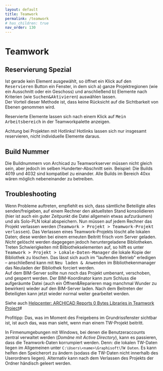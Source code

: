```yaml
---
layout: default
title: Teamwork
permalink: /teamwork
# has_children: true
nav_order: 130
---
```

# Teamwork

## Reservierung Spezial
Ist gerade kein Element ausgewählt, so öffnet ein Klick auf den <samp>Reservieren</samp> Button ein Fenster, in dem sich a) ganze Projektregionen (wie ein Ausschnitt oder ein Geschoss) und anschließend b) Elemente nach Kriterien (wie <samp>Suchen&Aktivieren</samp>) auswählen lassen.  
Der Vorteil dieser Methode ist, dass keine Rücksicht auf die Sichtbarkeit von Ebenen genommen wird.

Reservierte Elemente lassen sich nach einem Klick auf <samp>Mein Arbeitsbereich</samp> in der Teamworkpalette anzeigen.

Achtung bei Projekten mit Hotlinks! Hotlinks lassen sich nur insgesamt reservieren, nicht individuelle Elemente daraus.


## Build Nummer
Die Buildnummern von Archicad zu Teamworkserver müssen nicht gleich sein, aber jedoch im selben Hunderter-Abschnitt sein. Beispiel: Die Builds 4019 und 4032 sind kompatibel zu einander. Alle Builds im Bereich 40xx wären möglich nebeneinander zu betreiben.


## Troubleshooting
Wenn Probleme auftreten, empfiehlt es sich, dass sämtliche Beteiligte alles senden/freigeben, auf einem Rechner den aktuellsten Stand konsolidieren (hier ist auch ein guter Zeitpunkt die Datei allgemein etwas aufzuräumen) und als Solo-PLN lokal abspeichern. Nun müssen auf jedem Rechner das Projekt verlassen werden (<samp>Teamwork > Projekt > Teamwork-Projekt verlassen</samp>). Das Verlassen eines Teamwork-Projekts löscht alle lokalen Daten; diese werden bei einem erneuten Beitritt frisch vom Server geladen.  
_Nicht_ gelöscht werden dagegegen jedoch heruntergeladene Bibliotheken. Treten Schwierigkeiten mit Bilbiothekselementen auf, so hilft es unter <samp>Teamwork > Projekt > Lokale-Daten-Manager</samp> die lokale Kopie der Bibliothek zu löschen. Das lässt sich auch im "laufenden Betrieb" erledigen – anschließend kann mit <samp>Neu laden & Anwenden</samp> im Bibliothekenmanager das Neuladen der Bibliothek forciert werden.  
Auf dem BIM-Server sollte nun noch das Projekt umbenant, verschoben, und gesperrt werden. Der BIM-Koordinator kann zum Schluss die aufgeräumte Datei (auch ein Öffnen&Reparieren mag manchmal Wunder zu bewirken) wieder auf den BIM-Server laden. Nach dem Beitreten der Beteiligten kann jetzt wieder normal weiter gearbeitet werden.

Siehe auch [Helpcenter: ARCHICAD Reports 0 Bytes Libraries in Teamwork Project](https://helpcenter.graphisoft.com/knowledgebase/119387/)#

Profitipp: Das, was im Moment des Freigebens im Grundrissfenster sichtbar ist, ist auch das, was man sieht, wenn man einem TW-Projekt beitritt.

In Firmenumgebungen mit Windows, bei denen die Benutzeraccounts zentral verwaltet werden (_Domäne mit Active Directory_), kann es passieren, dass die Teamwork-Daten korrumpiert werden. Denn: die lokalen TW-Daten liegen im Allgemeinen unter `C:\Users\<name>\Graphisoft\TW Daten`. Es kann helfen den Speicherort zu ändern (sodass die TW-Daten nicht innerhalb des Userordners liegen). Alternativ kann nach dem Verlassen des Projekts der Ordner händisch geleert werden.
